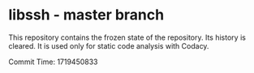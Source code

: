 # libssh - master branch

This repository contains the frozen state of the repository.
Its history is cleared. It is used only for static code
analysis with Codacy.

Commit Time: 1719450833